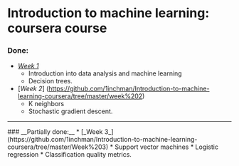 # Introduction to machine learning: coursera course

### __Done:__
* [_Week 1_](https://github.com/1inchman/Introduction-to-machine-learning-coursera/tree/master/Week%201) 
  * Introduction into data analysis and machine learning 
  * Decision trees.
* [_Week 2_] (https://github.com/1inchman/Introduction-to-machine-learning-coursera/tree/master/week%202) 
  * K neighbors 
  * Stochastic gradient descent.



<hr>
### __Partially done:__ 
* [_Week 3_](https://github.com/1inchman/Introduction-to-machine-learning-coursera/tree/master/Week%203) 
  * Support vector machines 
  * Logistic regression 
  * Classification quality metrics.


